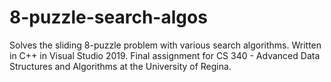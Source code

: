 # 8-puzzle-search-algos
 Solves the sliding 8-puzzle problem with various search algorithms.  Written in C++ in Visual Studio 2019. Final assignment for CS 340 - Advanced Data Structures and Algorithms at the University of Regina.
